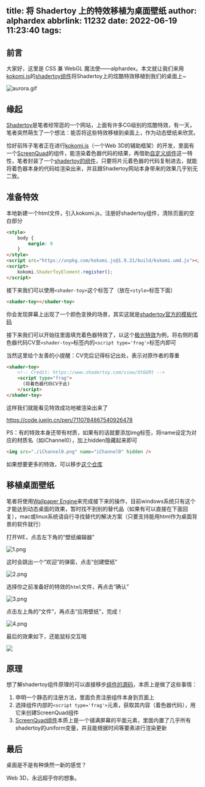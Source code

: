 title: 将 Shadertoy 上的特效移植为桌面壁纸
author: alphardex
abbrlink: 11232
date: 2022-06-19 11:23:40
tags:
---
## 前言

大家好，这里是 CSS 兼 WebGL 魔法使——alphardex。本文就让我们来用[kokomi.js](https://github.com/alphardex/kokomi.js)的[shadertoy组件](https://github.com/alphardex/kokomi.js#shader-toy-tag)将Shadertoy上的炫酷特效移植到我们的桌面上~

![aurora.gif](https://s2.loli.net/2022/06/19/gR7NwvcCIs6Ezfn.gif)

<!--more-->

## 缘起

[Shadertoy](https://www.shadertoy.com)是笔者经常逛的一个网站，上面有许多CG级别的炫酷特效，有一天，笔者突然萌生了一个想法：能否将这些特效移植到桌面上，作为动态壁纸来欣赏。

恰好前阵子笔者正在进行[kokomi.js](https://juejin.cn/post/7078578317053394975)（一个Web 3D的辅助框架）的开发，里面有一个[ScreenQuad](https://github.com/alphardex/kokomi.js#screenquad)的组件，能渲染着色器代码的结果，再借助[自定义组件](https://developer.mozilla.org/zh-CN/docs/Web/Web_Components/Using_custom_elements)这一特性，笔者封装了一个[shadertoy的组件](https://github.com/alphardex/kokomi.js#shader-toy-tag)，只要将片元着色器的代码复制进去，就能将着色器本身的代码给渲染出来，并且跟Shadertoy网站本身带来的效果几乎别无二致。

## 准备特效

本地新建一个html文件，引入kokomi.js，注册好shadertoy组件，清除页面的空白部分

```html
<style>
    body {
        margin: 0
    }
</style>
<script src="https://unpkg.com/kokomi.js@1.9.21/build/kokomi.umd.js"></script>
<script>
    kokomi.ShaderToyElement.register();
</script>
```

接下来我们可以使用`<shader-toy>`这个标签了（放在`<style>`标签下面）

```html
<shader-toy></shader-toy>
```

你会发现屏幕上出现了一个颜色变换的场景，其实这就是[shadertoy官方的模板代码](https://www.shadertoy.com/new)

接下来我们可以开始往里面填充着色器特效了，以这个[极光特效](https://www.shadertoy.com/view/XtGGRt)为例，将右侧的着色器代码CV至`<shader-toy>`标签内的`<script type='frag'>`标签内即可

当然这里给个友善的小提醒：CV完后记得标记出处，表示对原作者的尊重

```html
<shader-toy>
    <!-- Credit: https://www.shadertoy.com/view/XtGGRt -->
    <script type="frag">
      (将着色器代码CV于此)
    </script>
</shader-toy>
```

这样我们就能看见特效成功地被渲染出来了

https://code.juejin.cn/pen/7110784867540926478

PS：有的特效本身还带有材质，如果有的话就要添加img标签，将name设定为对应的材质名（如iChannel0），加上hidden隐藏起来即可

```html
<img src="./iChannel0.png" name="iChannel0" hidden />
```

如果想要更多的特效，可以移步[这个仓库](https://github.com/alphardex/shadertoy-wallpaper)

## 移植桌面壁纸

笔者将使用[Wallpaper Engine](https://store.steampowered.com/app/431960/Wallpaper_Engine/)来完成接下来的操作，目前windows系统只有这个才能达到动态桌面的效果，暂时找不到别的替代品（如果有可以直接在下面回复），mac或linux系统请自行寻找替代的解决方案（只要支持能用html作为桌面背景的软件就行）

打开WE，点击左下角的“壁纸编辑器”

![1.png](https://s2.loli.net/2022/06/19/XCjrnmgIGJKyhkF.png)

这时会跳出一个“欢迎”的弹窗，点击“创建壁纸”

![2.png](https://s2.loli.net/2022/06/19/E3pf5vYcH6rxwWk.png)

选择你之前准备好的特效的`html`文件，再点击“确认”

![3.png](https://s2.loli.net/2022/06/19/cA3kxQGeXLSY6Ed.png)

点击左上角的“文件”，再点击“应用壁纸”，完成！

![4.png](https://s2.loli.net/2022/06/19/bqdse6DWkSnzfxy.png)

最后的效果如下，还能鼠标交互哦

![](https://s3.bmp.ovh/imgs/2022/06/19/96a48e9fda2f7811.gif)

## 原理

想了解shadertoy组件原理的可以直接移步[组件的源码](https://github.com/alphardex/kokomi.js/blob/main/src/web/shadertoy.ts)，本质上是做了这些事情：

1. 申明一个静态的注册方法，里面负责注册组件本身到页面上
2. 选择组件内部的`<script type='frag'>`元素，获取其内容（着色器代码），用它来创建ScreenQuad组件
3. [ScreenQuad组件](https://github.com/alphardex/kokomi.js/blob/main/src/shapes/screenQuad.ts)本质上是一个铺满屏幕的平面元素，里面内置了几乎所有shadertoy的uniform变量，并且能根据时间等要素进行渲染更新

## 最后

桌面是不是有种焕然一新的感觉？

Web 3D，永远超乎你的想象。